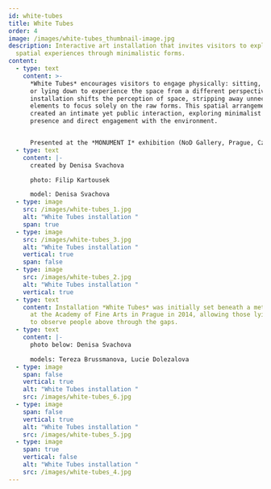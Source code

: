 ```yaml
---
id: white-tubes
title: White Tubes
order: 4
image: /images/white-tubes_thumbnail-image.jpg
description: Interactive art installation that invites visitors to explore new
  spatial experiences through minimalistic forms.
content:
  - type: text
    content: >-
      *White Tubes* encourages visitors to engage physically: sitting, climbing,
      or lying down to experience the space from a different perspective. The
      installation shifts the perception of space, stripping away unnecessary
      elements to focus solely on the raw forms. This spatial arrangement
      created an intimate yet public interaction, exploring minimalist ideas of
      presence and direct engagement with the environment.


      Presented at the *MONUMENT I* exhibition (NoD Gallery, Prague, Czech Republic) in 2015.
  - type: text
    content: |-
      created by Denisa Svachova

      photo: Filip Kartousek

      model: Denisa Svachova
  - type: image
    src: /images/white-tubes_1.jpg
    alt: "White Tubes installation "
    span: true
  - type: image
    src: /images/white-tubes_3.jpg
    alt: "White Tubes installation "
    vertical: true
    span: false
  - type: image
    src: /images/white-tubes_2.jpg
    alt: "White Tubes installation "
    vertical: true
  - type: text
    content: Installation *White Tubes* was initially set beneath a metal staircase
      at the Academy of Fine Arts in Prague in 2014, allowing those lying inside
      to observe people above through the gaps.
  - type: text
    content: |-
      photo below: Denisa Svachova

      models: Tereza Brussmanova, Lucie Dolezalova
  - type: image
    span: false
    vertical: true
    alt: "White Tubes installation "
    src: /images/white-tubes_6.jpg
  - type: image
    span: false
    vertical: true
    alt: "White Tubes installation "
    src: /images/white-tubes_5.jpg
  - type: image
    span: true
    vertical: false
    alt: "White Tubes installation "
    src: /images/white-tubes_4.jpg
---
```

